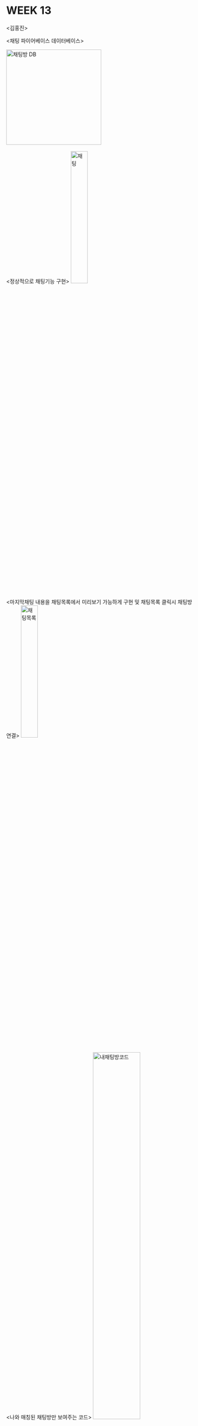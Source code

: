 # WEEK 13

<김홍진>


<채팅 파이어베이스 데이터베이스>

<img width="253" alt="채팅방 DB" src="https://user-images.githubusercontent.com/29851704/120211385-da9ddc80-c26b-11eb-9f53-da56487c96a7.PNG">
<br/><br/>
<정상적으로 채팅기능 구현>

<img width="30%" height = "30%" alt="채팅" src="https://user-images.githubusercontent.com/29851704/120210948-551a2c80-c26b-11eb-81ed-5aab03bdb510.jpg">
<br/><br/>
<마지막채팅 내용을 채팅목록에서 미리보기 가능하게 구현 및 채팅목록 클릭시 채팅방 연결>

<img width="30%" height = "30%" alt="채팅목록" src="https://user-images.githubusercontent.com/29851704/120210935-50557880-c26b-11eb-975f-9df73185ceac.jpg">
<br/><br/>
<나와 매칭된 채팅방만 보여주는 코드>

<img width="50%" alt="내채팅방코드" src="https://user-images.githubusercontent.com/29851704/120211260-ae825b80-c26b-11eb-8db5-f0191666c9e6.PNG">

<매칭취소 코드>

<img width="410" alt="캡처" src="https://user-images.githubusercontent.com/29851704/120212665-39b02100-c26d-11eb-832b-c48dbe91456b.PNG">

<황의혁>


<슴우라는 로고 어플의 이름을 영어 약자(SW)로 표현>


<img width="25%" height ="25%" src ="https://user-images.githubusercontent.com/79883776/120217193-fc4e9200-c272-11eb-978c-66403f1b0827.png">
     
     
<로그인 화면 디자인 및, 전반적으로 사용될 폰트와 버튼 생성>


 <img width ="35%" height = "30%" src ="https://user-images.githubusercontent.com/79883776/120217407-433c8780-c273-11eb-9638-d7eb4a0cbfb9.jpg">

<안세준>

<img width ="35%" height = "30%" src ="https://user-images.githubusercontent.com/29851772/120220677-18a0fd80-c278-11eb-8132-996ba80d7971.png">
<img width ="35%" height = "30%" src ="https://user-images.githubusercontent.com/29851772/120222717-5e12fa00-c27b-11eb-8246-07e426ff9b5d.png">
<img width ="35%" height = "30%" src ="https://user-images.githubusercontent.com/29851772/120222610-2ad06b00-c27b-11eb-932e-e0632f76d39e.gif">

다이아몬드라는 하나의 아이템을 설정해 매칭 횟수를 제한하고 결제기능을 사용하여 다이아몬드를 충전하며 사용하게끔 기능을 추가했다. 

단순 충전 이외의 일정 시간마다 자동 충전되는 기능도 추가해보려고 시도중이다.
